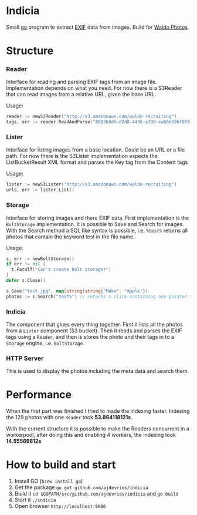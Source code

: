 # Indicia

Small [go](https://golang.org) program to extract [EXIF](https://en.wikipedia.org/wiki/Exif) data from images. Build for [Waldo Photos](http://waldo.photos/).

# Structure

### Reader
Interface for reading and parsing EXIF tags from an image file. Implementation depends on what you need. For now
there is a S3Reader that can read images from a relative URL, given the base URL.

Usage:

```go
reader := newS3Reader("http://s3.amazonaws.com/waldo-recruiting")
tags, err := reader.ReadAndParse("0003b8d6-d2d8-4436-a398-eab8d696f0f9.68cccdd4-e431-457d-8812-99ab561bf867.jpg")
```

### Lister
Interface for listing images from a base location. Could be an URL or a file path. For now there is the
S3Lister implementation expects the ListBucketResult XML format and parses the Key tag from the Content tags.

Usage:

```go
lister := newS3Lister("http://s3.amazonaws.com/waldo-recruiting")
urls, err := lister.List()
```

### Storage
Interface for storing images and there EXIF data. First implementation is the `BoltStorage` implementation. It
is possible to Save and Search for images. With the Search method a SQL like syntax is possible, i.e. `%test%` returns all
photos that contain the keyword test in the file name.

Usage:

```go
s, err := newBoltStorage()
if err != nil {
  t.Fatalf("Can't create Bolt storage!")
}
defer s.Close()

s.Save("test.jpg", map[string]string{"Make": "Apple"})
photos := s.Search("test%") // returns a slice containing one pointer to a Photo struct
```

### Indicia
The component that glues every thing together. First it lists all the photos from a `Lister` component (S3 bucket). Then it reads and parses the EXIF tags using a `Reader`,
and then is stores the photo and their tags in to a `Storage` engine, i.e. `BoltStorage`.

### HTTP Server
This is used to display the photos including the meta data and search them.

# Performance
When the first part was finished I tried to made the indexing faster. Indexing the 129 photos with one `Reader` took __53.864118121s__.

With the current structure it is possible to make the Readers concurrent in a workerpool, after doing this and enabling 4 workers, the indexing took __14.55569812s__

# How to build and start
1. Install GO (`brew install go`)
2. Get the package `go get github.com/ajdevries/indicia`
3. Build it `cd $GOPATH/src/github.com/ajdevries/indicia` and `go build`
4. Start it `./indicia`
5. Open browser `http://localhost:9000`
